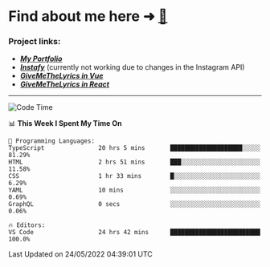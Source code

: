 # Find about me here ➜ [🧑](https://pauabella.dev)

### Project links:
- ***[My Portfolio](https://pauabella.dev)***
- ***[Instafy](https://instafy.me)*** (currently not working due to changes in the Instagram API)
- ***[GiveMeTheLyrics in Vue](https://lyrics.pauabella.dev)***
- ***[GiveMeTheLyrics in React](https://pauabella.dev/GiveMeTheLyrics)***

---
<!--START_SECTION:waka-->
![Code Time](http://img.shields.io/badge/Code%20Time-1%2C082%20hrs%2033%20mins-blue)

📊 **This Week I Spent My Time On** 

```text
💬 Programming Languages: 
TypeScript               20 hrs 5 mins       ████████████████████░░░░░   81.29% 
HTML                     2 hrs 51 mins       ███░░░░░░░░░░░░░░░░░░░░░░   11.58% 
CSS                      1 hr 33 mins        █░░░░░░░░░░░░░░░░░░░░░░░░   6.29% 
YAML                     10 mins             ░░░░░░░░░░░░░░░░░░░░░░░░░   0.69% 
GraphQL                  0 secs              ░░░░░░░░░░░░░░░░░░░░░░░░░   0.06%

🔥 Editors: 
VS Code                  24 hrs 42 mins      █████████████████████████   100.0%

```


 Last Updated on 24/05/2022 04:39:01 UTC
<!--END_SECTION:waka-->
